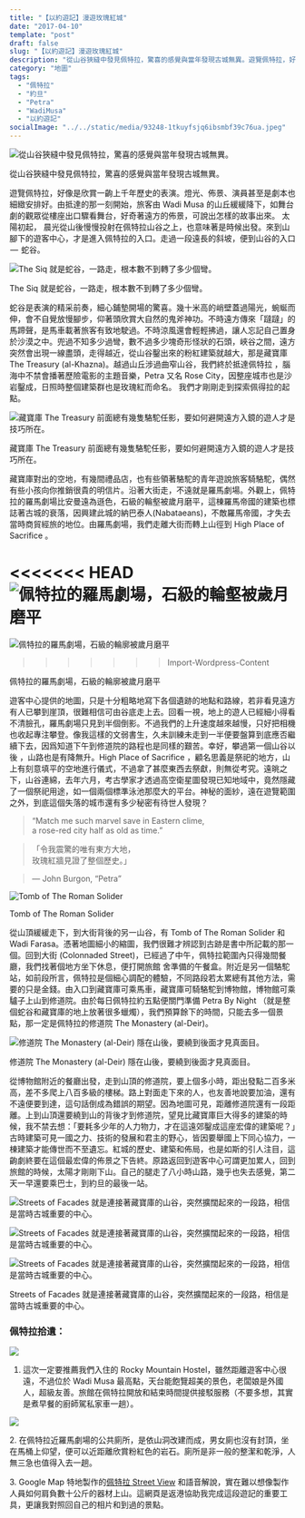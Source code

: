 ```yaml
---
title: "【以約遊記】漫遊玫瑰紅城"
date: "2017-04-10"
template: "post"
draft: false
slug: "【以約遊記】漫遊玫瑰紅城"
description: "從山谷狹縫中發見佩特拉，驚喜的感覺與當年發現古城無異。遊覽佩特拉，好像是欣賞一齣上千年歷史的表演。燈光、佈景、演員甚至是劇本也細緻安排好。由抵達的那一刻開始，旅客由 Wadi Musa 的山丘緩緩降下，如舞台劇的觀眾從樓座出口驟看舞台，好奇著遠方的佈景，可說出怎樣的故事出來。"
category: "地圖"
tags:
  - "佩特拉"
  - "約旦"
  - "Petra"
  - "WadiMusa"
  - "以約遊記"
socialImage: "../../static/media/93248-1tkuyfsjq6ibsmbf39c76ua.jpeg"
---
```


![從山谷狹縫中發見佩特拉，驚喜的感覺與當年發現古城無異。](media/93248-1tkuyfsjq6ibsmbf39c76ua.jpeg)

從山谷狹縫中發見佩特拉，驚喜的感覺與當年發現古城無異。

遊覽佩特拉，好像是欣賞一齣上千年歷史的表演。燈光、佈景、演員甚至是劇本也細緻安排好。由抵達的那一刻開始，旅客由 Wadi Musa 的山丘緩緩降下，如舞台劇的觀眾從樓座出口驟看舞台，好奇著遠方的佈景，可說出怎樣的故事出來。 太陽初起， 晨光從山後慢慢投射在佩特拉山谷之上，也意味著是時候出發。來到山腳下的遊客中心，才是進入佩特拉的入口。走過一段遠長的斜坡，便到山谷的入口  —  蛇谷。

![The Siq 就是蛇谷，一路走，根本數不到轉了多少個彎。](media/bc3fd-1j_oaiq64iqtbog6nybeseg.jpeg)

The Siq 就是蛇谷，一路走，根本數不到轉了多少個彎。

蛇谷是表演的精采前奏，細心鋪墊開場的驚喜。幾十米高的峭壁蓋過陽光，蜿蜒而伸，會不自覺放慢腳步，仰著頭欣賞大自然的鬼斧神功。不時遠方傳來「躂躂」的馬蹄聲，是馬車載著旅客有致地駛過。不時涼風還會輕輕拂過，讓人忘記自己置身於沙漠之中。兜過不知多少過彎，數不過多少塊奇形怪狀的石頭，峽谷之間，遠方突然會出現一線盡頭，走得越近，從山谷鑿出來的粉紅建築就越大，那是藏寶庫 The Treasury (al-Khazna)。越過山丘涉過曲窄山谷，我們終於抵達佩特拉 ，腦海中不禁會播著歷險電影的主題音樂，Petra 又名 Rose City，因整座城市也是沙岩鑿成，日照時整個建築群也是玫瑰紅而命名。 我們才剛剛走到探索佩得拉的起點。

![藏寶庫 The Treasury 前面總有幾隻駱駝任影，要如何避開遠方入鏡的遊人才是技巧所在。](media/24c01-1zya5uhneyjcrmms835ghka.jpeg)

藏寶庫 The Treasury 前面總有幾隻駱駝任影，要如何避開遠方入鏡的遊人才是技巧所在。

藏寶庫對出的空地，有幾間禮品店，也有些領著駱駝的青年遊說旅客騎駱駝，偶然有些小孩向你推銷很貴的明信片。沿著大街走，不遠就是羅馬劇場。外觀上，佩特拉的羅馬劇場比安曼遠為遜色，石級的輪壑被歲月磨平，這棟羅馬帝國的建築也標誌著古城的衰落，因興建此城的納巴泰人(Nabataeans)，不敵羅馬帝國，才失去當時商貿經旅的地位。由羅馬劇場，我們走離大街而轉上山徑到 High Place of Sacrifice 。

<<<<<<< HEAD
![佩特拉的羅馬劇場，石級的輪壑被歲月磨平](media/96945-1a1luxyh3dqv15bw119k3sq.jpeg)
=======
![佩特拉的羅馬劇場，石級的輪廓被歲月磨平](media/96945-1a1luxyh3dqv15bw119k3sq.jpeg)

> > > > > > > Import-Wordpress-Content

佩特拉的羅馬劇場，石級的輪廓被歲月磨平

遊客中心提供的地圖，只是十分粗略地寫下各個遺跡的地點和路線，若非看見遠方有人已攀到崖頂，很難相信可由谷底走上去。回看一視，地上的遊人已經細小得看不清臉孔，羅馬劇場只見到半個倒影。不過我們的上升速度越來越慢，只好把相機也收起專注攀登。像我這樣的文弱書生，久未訓練未走到一半便要盤算到底應否繼續下去，因爲知道下午到修道院的路程也是同樣的艱苦。幸好，攀過第一個山谷以後 ，山路也是有降無升。High Place of Sacrifice ，顧名思義是祭祀的地方，山上有刻意填平的空地進行儀式，不過拿了甚麼東西去祭獻，則無從考究。遠晀之下，山谷連綿，去年六月，考古學家才透過高空衛星圖發現已知地域中，竟然隱藏了一個祭祀用途，如一個兩個標準泳池那麼大的平台。神秘的面紗，遠在遊覽範圍之外，到底這個失落的城市還有多少秘密有待世人發現？

> “Match me such marvel save in Eastern clime,  
> a rose-red city half as old as time.”

> 「令我震驚的唯有東方大地，  
> 玫瑰紅牆見證了整個歷史。」

> — John Burgon, “Petra”

![Tomb of The Roman Solider](media/92135-1mrsumsys0m-ug2v3_gmxoa.jpeg)

Tomb of The Roman Solider

從山頂緩緩走下，到大街背後的另一山谷，有 Tomb of The Roman Solider 和 Wadi Farasa。憑著地圖細小的縮圖，我們很難才辨認到古跡是書中所記載的那一個。回到大街 (Colonnaded Street)，已經過了中午，佩特拉範圍內只得幾間餐廳，我們找著個地方坐下休息，便打開旅館 舍準備的午餐盒。附近是另一個駱駝站，如前段所言，佩特拉是個細心調配的體驗，不同路段若太累總有其他方法，需要的只是金錢。由入口到藏寶庫可乘馬車，藏寶庫可騎駱駝到博物館，博物館可乘驢子上山到修道院。由於每日佩特拉約五點便關門準備 Petra By Night （就是整個蛇谷和藏寶庫的地上放著很多蠟燭），我們預算餘下的時間，只能去多一個景點，那一定是佩特拉的修道院 The Monastery (al-Deir)。

![修道院 The Monastery (al-Deir) 隱在山後，要繞到後面才見真面目。](media/bcb6d-1bmtioeh4u81dvoy1kpsguq.jpeg)

修道院 The Monastery (al-Deir) 隱在山後，要繞到後面才見真面目。

從博物館附近的餐廳出發，走到山頂的修道院，要上個多小時，距出發點二百多米高，差不多爬上八百多級的樓梯。路上對面走下來的人，也友善地說要加油，還有不遠便要到達，這句話倒成為錯誤的期望。因為地圖可見，距離修道院還有一段距離。上到山頂還要繞到山的背後才到修道院，望見比藏寶庫巨大得多的建築的時候，我不禁去想：「要耗多少年的人力物力，才在這遠郊鑿成這座宏偉的建築呢？」古時建築可見一國之力、技術的發展和君主的野心，皆因要舉國上下同心協力，一棟建築才能傳世而不至遺忘。紅城的歷史、建築和佈局，也是如斯的引人注目，這齣劇終要在這個最宏偉的佈景之下告終。原路返回到遊客中心可謂更加累人，回到旅館的時候，太陽才剛剛下山。自己的腿走了八小時山路，幾乎也失去感覺，第二天一早還要乘巴士，到約旦的最後一站。

![Streets of Facades 就是連接著藏寶庫的山谷，突然擴闊起來的一段路，相信是當時古城重要的中心。](media/33c64-1hysnehpkam94noralachgg.jpeg)

![Streets of Facades 就是連接著藏寶庫的山谷，突然擴闊起來的一段路，相信是當時古城重要的中心。](media/dd281-1j-qrhduntoyzh6brbgpv2a.jpeg)

![Streets of Facades 就是連接著藏寶庫的山谷，突然擴闊起來的一段路，相信是當時古城重要的中心。](media/1603d-1c_cuctbiuuhnenex_dscnq.jpeg)

Streets of Facades 就是連接著藏寶庫的山谷，突然擴闊起來的一段路，相信是當時古城重要的中心。

### 佩特拉拾遺：

![](media/8d720-1tlvy0x_65lvsc8fidaqw6a.jpeg)

1. 這次一定要推薦我們入住的 Rocky Mountain Hostel，雖然距離遊客中心很遠，不過位於 Wadi Musa 最高點，天台能飽覽超美的景色，老闆娘是外國人，超級友善。旅館在佩特拉開放和結束時間提供接駁服務（不要多想，其實是煮早餐的廚師駕私家車一趟）。

![](media/0f6fc-11mlkdew8ly_ldhv3-rd0hw.jpeg)

2\. 在佩特拉近羅馬劇場的公共廁所，是依山洞改建而成，男女廁也沒有封頂，坐在馬桶上仰望，便可以近距離欣賞粉紅色的岩石。廁所是非一般的整潔和乾淨，人無三急也值得入去一趟。

3\. Google Map 特地製作的[佩特拉 Street View](https://www.google.com/maps/about/behind-the-scenes/streetview/treks/petra/) 和語音解說，實在難以想像製作人員如何肩負數十公斤的器材上山。這網頁是返港協助我完成這段遊記的重要工具，更讓我對照回自己的相片和到過的景點。
